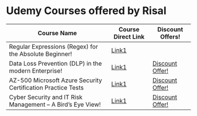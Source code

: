 # Udemy Courses offered by Risal

Course Name | Course Direct Link | Discount Offers!
----------- | ------------------ | -------------------
Regular Expressions (Regex) for the Absolute Beginner! | [Link1](https://www.udemy.com/course/regular-expressions-regex-for-the-absolute-beginner/?referralCode=2084FD070990DB00B4C8)
Data Loss Prevention (DLP) in the modern Enterprise! | [Link1](https://www.udemy.com/course/data-loss-prevention-dlp-in-the-enterprise/?referralCode=452A5AF28B9079FB2E7C) | [Discount Offer!](https://www.udemy.com/course/data-loss-prevention-dlp-in-the-enterprise/?couponCode=2021_OCT)    
AZ-500 Microsoft Azure Security Certification Practice Tests | [Link1](https://www.udemy.com/course/az-500-microsoft-azure-security-certification-practice-tests-latest/?referralCode=E5533D48ADFCB2A338A5) | [Discount Offer!](https://www.udemy.com/course/az-500-microsoft-azure-security-certification-practice-tests-latest/?couponCode=2021_OCT)   
Cyber Security and IT Risk Management – A Bird’s Eye View! | [Link1](https://www.udemy.com/course/cyber-security-and-it-risk-management-in-the-enterprise/?referralCode=623C85DD811E92E81FCC) | [Discount Offer!](https://www.udemy.com/course/cyber-security-and-it-risk-management-in-the-enterprise/?couponCode=2021_OCT) 

